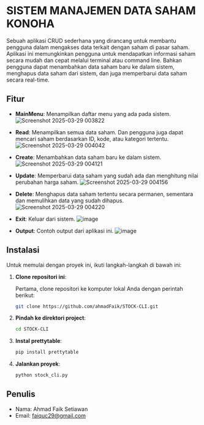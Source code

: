 # SISTEM MANAJEMEN DATA SAHAM KONOHA

Sebuah aplikasi CRUD sederhana yang dirancang untuk membantu pengguna dalam mengakses data terkait dengan saham di pasar saham.
Aplikasi ini memungkinkan pengguna untuk mendapatkan informasi saham secara mudah dan cepat melalui terminal atau command line.
Bahkan pengguna dapat menambahkan data saham baru ke dalam sistem, menghapus data saham dari sistem, dan juga memperbarui data saham
secara real-time.

## Fitur

- **MainMenu**: Menampilkan daftar menu yang ada pada sistem.
  ![Screenshot 2025-03-29 003822](https://github.com/user-attachments/assets/73dc8dce-c1b6-4c3b-b423-b047440f90fc)
  
- **Read**: Menampilkan semua data saham.
            Dan pengguna juga dapat mencari saham berdasarkan ID, kode, atau kategori tertentu.
  ![Screenshot 2025-03-29 004042](https://github.com/user-attachments/assets/4ecc821c-3f6e-4cba-ba6a-8e0e2e1ed75a)

- **Create**: Menambahkan data saham baru ke dalam sistem.
  ![Screenshot 2025-03-29 004121](https://github.com/user-attachments/assets/0830788b-91a5-44e8-9672-b28f60773843)

- **Update**: Memperbarui data saham yang sudah ada dan menghitung nilai perubahan harga saham.
  ![Screenshot 2025-03-29 004156](https://github.com/user-attachments/assets/ffda0639-f33e-4880-9939-24478d52e4d6)

- **Delete**: Menghapus data saham tertentu secara permanen, sementara dan memulihkan data yang sudah dihapus.
  ![Screenshot 2025-03-29 004220](https://github.com/user-attachments/assets/3fd9f108-b2d8-4009-80c1-ed67c3d18908)

- **Exit**: Keluar dari sistem.
  ![image](https://github.com/user-attachments/assets/5f4f9397-1bae-4440-8a61-335355e95162)

- **Output**: Contoh output dari aplikasi ini.
  ![image](https://github.com/user-attachments/assets/b6951521-0d57-413e-8461-bfc1debf36a3)

## Instalasi

Untuk memulai dengan proyek ini, ikuti langkah-langkah di bawah ini:

1. **Clone repositori ini**:

   Pertama, clone repositori ke komputer lokal Anda dengan perintah berikut:

   ```bash
   git clone https://github.com/ahmadFaik/STOCK-CLI.git

2. **Pindah ke direktori project**:
   ```bash
   cd STOCK-CLI

4. **Instal prettytable**:
   ```bash
   pip install prettytable

6. **Jalankan proyek**:
   ```bash
   python stock_cli.py

## Penulis
- Nama: Ahmad Faik Setiawan
- Email: faiquc29@gmail.com



